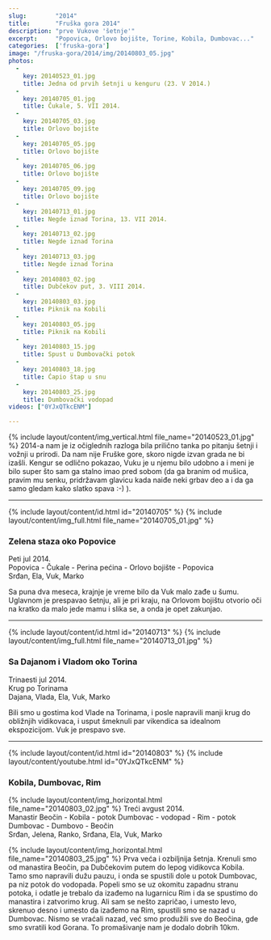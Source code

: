 ```yaml
---
slug:        "2014"
title:       "Fruška gora 2014"
description: "prve Vukove 'šetnje'"
excerpt:     "Popovica, Orlovo bojište, Torine, Kobila, Dumbovac..."
categories:  ['fruska-gora']
image: "/fruska-gora/2014/img/20140803_05.jpg"
photos:
  -
    key: 20140523_01.jpg
    title: Jedna od prvih šetnji u kenguru (23. V 2014.)
  -
    key: 20140705_01.jpg
    title: Čukale, 5. VII 2014.
  -
    key: 20140705_03.jpg
    title: Orlovo bojište
  -
    key: 20140705_05.jpg
    title: Orlovo bojište
  -
    key: 20140705_06.jpg
    title: Orlovo bojište
  -
    key: 20140705_09.jpg
    title: Orlovo bojište
  -
    key: 20140713_01.jpg
    title: Negde iznad Torina, 13. VII 2014.
  -
    key: 20140713_02.jpg
    title: Negde iznad Torina
  -
    key: 20140713_03.jpg
    title: Negde iznad Torina
  -
    key: 20140803_02.jpg
    title: Dubčekov put, 3. VIII 2014.
  -
    key: 20140803_03.jpg
    title: Piknik na Kobili
  -
    key: 20140803_05.jpg
    title: Piknik na Kobili
  -
    key: 20140803_15.jpg
    title: Spust u Dumbovački potok
  -
    key: 20140803_18.jpg
    title: Ćapio štap u snu
  -
    key: 20140803_25.jpg
    title: Dumbovački vodopad
videos: ["0YJxQTkcENM"]

---
```


{% include layout/content/img_vertical.html file_name="20140523_01.jpg" %}
2014-a nam je iz očiglednih razloga bila prilično tanka po pitanju šetnji i vožnji u prirodi. Da nam nije Fruške gore, 
skoro nigde izvan grada ne bi izašli. Kengur se odlično pokazao, Vuku je u njemu bilo udobno a i meni je bilo super što
sam ga stalno imao pred sobom (da ga branim od mušica, pravim mu senku, pridržavam glavicu kada naiđe neki grbav deo a i
da ga samo gledam kako slatko spava :-) ).

---

{% include layout/content/id.html id="20140705" %}
{% include layout/content/img_full.html file_name="20140705_01.jpg" %}
### Zelena staza oko Popovice

Peti jul 2014.  
Popovica - Čukale - Perina pećina - Orlovo bojište - Popovica  
Srđan, Ela, Vuk, Marko 

Sa puna dva meseca, krajnje je vreme bilo da Vuk malo zađe u šumu. Uglavnom je prespavao šetnju, ali je pri kraju, na Orlovom bojištu 
otvorio oči na kratko da malo jede mamu i slika se, a onda je opet zakunjao.

---

{% include layout/content/id.html id="20140713" %}
{% include layout/content/img_full.html file_name="20140713_01.jpg" %}
### Sa Dajanom i Vladom oko Torina

Trinaesti jul 2014.  
Krug po Torinama  
Dajana, Vlada, Ela, Vuk, Marko

Bili smo u gostima kod Vlade na Torinama, i posle napravili manji krug do obližnjih vidikovaca, i usput šmeknuli par
vikendica sa idealnom ekspozicijom. Vuk je prespavo sve.

---

{% include layout/content/id.html id="20140803" %}
{% include layout/content/youtube.html id="0YJxQTkcENM" %}
### Kobila, Dumbovac, Rim

{% include layout/content/img_horizontal.html file_name="20140803_02.jpg" %}
Treći avgust 2014.  
Manastir Beočin - Kobila - potok Dumbovac - vodopad - Rim - potok Dumbovac - Dumbovo - Beočin   
Srđan, Jelena, Ranko, Srđana, Ela, Vuk, Marko

{% include layout/content/img_horizontal.html file_name="20140803_25.jpg" %}
Prva veća i ozbiljnija šetnja. Krenuli smo od manastira Beočin, pa Dubčekovim putem do lepog vidikovca Kobila. Tamo smo
napravili dužu pauzu, i onda se spustili dole u potok Dumbovac, pa niz potok do vodopada. Popeli smo se uz okomitu zapadnu
stranu potoka, i odatle je trebalo da izađemo na lugarnicu Rim i da se spustimo do manastira i zatvorimo krug. Ali sam se
nešto zapričao, i umesto levo, skrenuo desno i umesto da izađemo na Rim, spustili smo se nazad u Dumbovac. Nismo se vraćali
nazad, već smo produžili sve do Beočina, gde smo svratili kod Gorana. To promašivanje nam je dodalo dobrih 10km.
